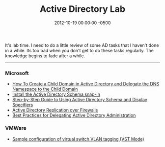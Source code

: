 ﻿---
layout: post
title:  Active Directory Lab
date:   2012-10-19 00:00:00 -0500
categories: IT
---






It's lab time. I need to do a little review of some AD tasks that I haven't done in a while. Its too bad when you don't get to do these tasks regularly. The knowledge begins to fade after a while.
<hr>


### Microsoft

- <a href="http://support.microsoft.com/kb/255248">How To Create a Child Domain in Active Directory and Delegate the DNS Namespace to the Child Domain</a>
- <a href="http://technet.microsoft.com/en-us/library/cc755885(WS.10).aspx">Install the Active Directory Schema snap-in</a>
- <a href="http://technet.microsoft.com/en-us/library/bb727064.aspx">Step-by-Step Guide to Using Active Directory Schema and Display Specifiers</a>
- <a href="http://technet.microsoft.com/en-us/library/bb727063.aspx">Active Directory Replication over Firewalls</a>
- <a href="http://www.microsoft.com/download/en/confirmation.aspx?id=21678">Best Practices for Delegating Active Directory Administration</a>



### VMWare

- <a href="http://kb.vmware.com/selfservice/microsites/search.do?language=en_US&cmd=displayKC&externalId=1004074">Sample configuration of virtual switch VLAN tagging (VST Mode)
</a>




